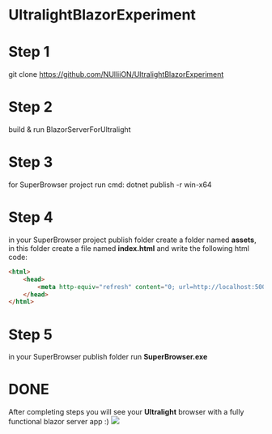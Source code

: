 # UltralightBlazorExperiment

# Step 1
git clone https://github.com/NUlliiON/UltralightBlazorExperiment

# Step 2
build & run BlazorServerForUltralight

# Step 3
for SuperBrowser project run cmd: dotnet publish -r win-x64

# Step 4
in your SuperBrowser project publish folder create a folder named <b>assets</b>, in this folder create a file named <b>index.html</b> and write the following html code:
```html
<html>
    <head>
        <meta http-equiv="refresh" content="0; url=http://localhost:5000" />
    </head> 
</html>
```

# Step 5
in your SuperBrowser publish folder run <b>SuperBrowser.exe</b>

# DONE
After completing steps you will see your <b>Ultralight</b> browser with a fully functional blazor server app :)
![](https://i.imgur.com/FXeTRYL.png)
